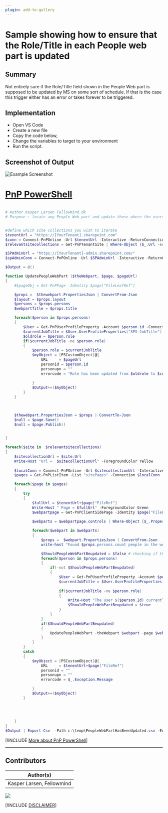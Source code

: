 ```yaml
---
plugin: add-to-gallery
---
```


# Sample showing how to ensure that the Role/Title in each People web part is updated

## Summary

Not entirely sure if the Role/Title field shown in the People Web part is supposed to be updated by MS on some sort of schedule. If that is the case this trigger either has an error or takes forever to be triggered.

## Implementation

- Open VS Code
- Create a new file
- Copy the code below,
- Change the variables to target to your environment
- Run the script.
 
## Screenshot of Output

![Example Screenshot](assets/preview.png)

# [PnP PowerShell](#tab/pnpps)
```powershell

# Author Kasper Larsen Fellowmind.dk
# Purpose : locate any People Web part and update those where the users title does not match the User profile anymore


#define which site collections you wish to iterate
$tenentUrl = "https://[YourTenant].sharepoint.com"
$conn = Connect-PnPOnline -Url $tenentUrl -Interactive -ReturnConnection
$relevantsitecollections = Get-PnPTenantSite | Where-Object {$_.Url -eq "https://[YourTenant].sharepoint.com/sites/HubsiteA"}

$SPAdminUrl = "https://[YourTenant]-admin.sharepoint.com/"
$spAdminConn = Connect-PnPOnline -Url $SPAdminUrl -Interactive -ReturnConnection

$Output = @()

function UpdatePeopleWebPart ($theWebpart, $page, $pageUrl)
{
    #$pageObj = Get-PnPPage -Identity $page["FileLeafRef"]

    $props =  $thewebpart.PropertiesJson | ConvertFrom-Json
    $layout = $props.layout
    $persons = $props.persons
    $webpartTitle = $props.title

    foreach($person in $props.persons)
    {
        $User = Get-PnPUserProfileProperty -Account $person.id -Connection $spAdminConn
        $currentJobTitle = $User.UserProfileProperties["SPS-JobTitle"]
        $oldrole = $person.role
        if($currentJobTitle -ne $person.role)
        {
            $person.role = $currentJobTitle
            $myObject = [PSCustomObject]@{
                URL     = $pageUrl
                personid = $person.id
                personupn = ""
                errorcode = "Role has been updated from $oldrole to $currentJobTitle"
        
            }        
            $Output+=($myObject)
        }
    }

    

    $thewebpart.PropertiesJson = $props | ConvertTo-Json
    $null = $page.Save()
    $null = $page.Publish()

    
}

foreach($site in  $relevantsitecollections)
{
    $sitecollectionUrl = $site.Url
    Write-Host "Url =  $sitecollectionUrl" -ForegroundColor Yellow
    
    $localConn = Connect-PnPOnline -Url $sitecollectionUrl -Interactive -ReturnConnection
    $pages = Get-PnPListItem -List "sitePages" -Connection $localConn

    foreach($page in $pages)
    {
        try 
        {
            $fullUrl = $tenentUrl+$page["FileRef"]
            Write-Host " Page = $fullUrl" -ForegroundColor Green
            $webpartpage = Get-PnPClientSidePage -Identity $page["FileLeafRef"] -ErrorAction Stop -Connection $localConn
            
            $webparts = $webpartpage.controls | Where-Object {$_.PropertiesJson -like "*persons*"}

            foreach($webpart in $webparts)
            {
                $props =  $webpart.PropertiesJson | ConvertFrom-Json
                write-host "Found $props.persons.count people in the web part" -ForegroundColor Blue

                $ShouldPeopleWebPartBeupdated = $false # checking if the Title of the users match the value from the User Profile 
                foreach($person in $props.persons)
                {
                    if(-not $ShouldPeopleWebPartBeupdated)
                    {
                        $User = Get-PnPUserProfileProperty -Account $person.id -Connection $spAdminConn
                        $currentJobTitle = $User.UserProfileProperties["SPS-JobTitle"]
    
                        if($currentJobTitle -ne $person.role)
                        {
                            Write-Host "The user $($person.Id) currently has a role as $($person.role) but the User Profile JobTitle is $currentJobTitle" -ForegroundColor Red
                            $ShouldPeopleWebPartBeupdated = $true
                        }
                    }
                }
                if($ShouldPeopleWebPartBeupdated)
                {
                    UpdatePeopleWebPart -theWebpart $webpart -page $webpartpage -pageUrl $fullUrl
                }
            }
        }
        catch 
        {
            $myObject = [PSCustomObject]@{
                URL     = $tenentUrl+$page["FileRef"]
                personid = ""
                personupn = ""
                errorcode = $_.Exception.Message

            }        
            $Output+=($myObject)
        }
        
        
        
        
    }
}
$Output | Export-Csv  -Path c:\temp\PeopleWebPartHasBeenUpdated.csv -Encoding utf8NoBOM -Force  -Delimiter "|"


```
[!INCLUDE [More about PnP PowerShell](../../docfx/includes/MORE-PNPPS.md)]
***

## Contributors

| Author(s) |
|-----------|
| Kasper Larsen, Fellowmind|


<img src="https://m365-visitor-stats.azurewebsites.net/script-samples/scripts/spo-update-people-web-part?labelText=Visitors" class="img-visitor" aria-hidden="true" />


[!INCLUDE [DISCLAIMER](../../docfx/includes/DISCLAIMER.md)]
